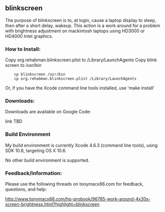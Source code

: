 ## blinkscreen

The purpose of blinkscreen is to, at login, cause a laptop display to sleep, then after a short delay, wakeup.  This action is a work around for a problem with brightness adjustment on mackintosh laptops using HD3000 or HD4000 Intel graphics.


### How to Install:

Copy org.rehabman.blinkscreen.plist to /Library/LaunchAgents
Copy blink screen to /usr/bin

```
	cp blinkscreen /usr/bin
	cp org.rehabman.blinkscreen.plist /Library/LaunchAgents
```

Or, if you have the Xcode command line tools installed, use 'make install'


### Downloads:

Downloads are available on Google Code:

link TBD


### Build Environment

My build environment is currently Xcode 4.6.3 (command line tools), using SDK 10.8, targeting OS X 10.6.

No other build environment is supported.


### Feedback/Information:

Please use the following threads on tonymacx86.com for feedback, questions, and help:

http://www.tonymacx86.com/hp-probook/96785-work-around-4x30s-screen-brightness.html?highlight=blinkscreen


